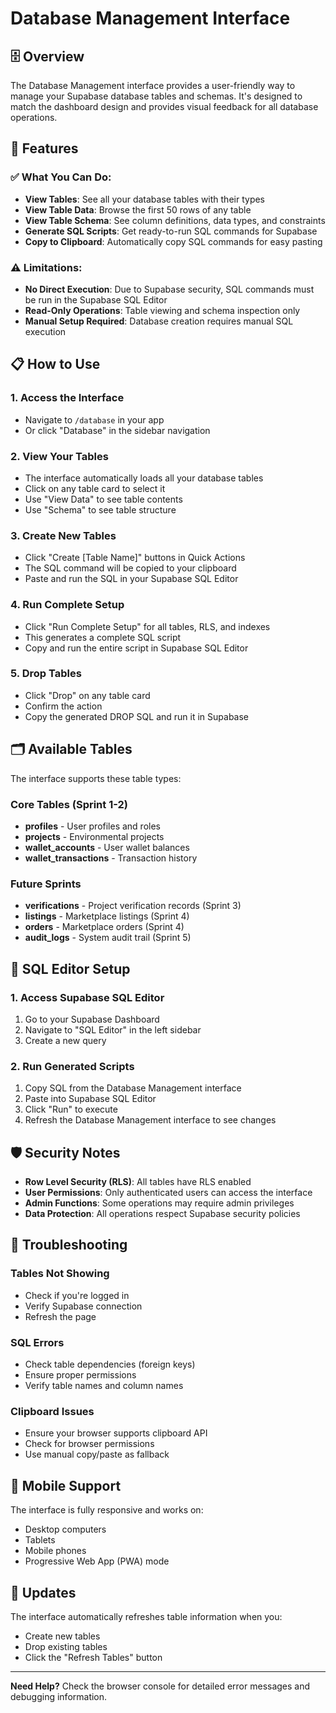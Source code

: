 # Database Management Interface

## 🗄️ Overview

The Database Management interface provides a user-friendly way to manage your Supabase database tables and schemas. It's designed to match the dashboard design and provides visual feedback for all database operations.

## 🚀 Features

### ✅ What You Can Do:

- **View Tables**: See all your database tables with their types
- **View Table Data**: Browse the first 50 rows of any table
- **View Table Schema**: See column definitions, data types, and constraints
- **Generate SQL Scripts**: Get ready-to-run SQL commands for Supabase
- **Copy to Clipboard**: Automatically copy SQL commands for easy pasting

### ⚠️ Limitations:

- **No Direct Execution**: Due to Supabase security, SQL commands must be run in the Supabase SQL Editor
- **Read-Only Operations**: Table viewing and schema inspection only
- **Manual Setup Required**: Database creation requires manual SQL execution

## 📋 How to Use

### 1. Access the Interface

- Navigate to `/database` in your app
- Or click "Database" in the sidebar navigation

### 2. View Your Tables

- The interface automatically loads all your database tables
- Click on any table card to select it
- Use "View Data" to see table contents
- Use "Schema" to see table structure

### 3. Create New Tables

- Click "Create [Table Name]" buttons in Quick Actions
- The SQL command will be copied to your clipboard
- Paste and run the SQL in your Supabase SQL Editor

### 4. Run Complete Setup

- Click "Run Complete Setup" for all tables, RLS, and indexes
- This generates a complete SQL script
- Copy and run the entire script in Supabase SQL Editor

### 5. Drop Tables

- Click "Drop" on any table card
- Confirm the action
- Copy the generated DROP SQL and run it in Supabase

## 🗂️ Available Tables

The interface supports these table types:

### Core Tables (Sprint 1-2)

- **profiles** - User profiles and roles
- **projects** - Environmental projects
- **wallet_accounts** - User wallet balances
- **wallet_transactions** - Transaction history

### Future Sprints

- **verifications** - Project verification records (Sprint 3)
- **listings** - Marketplace listings (Sprint 4)
- **orders** - Marketplace orders (Sprint 4)
- **audit_logs** - System audit trail (Sprint 5)

## 🔧 SQL Editor Setup

### 1. Access Supabase SQL Editor

1. Go to your Supabase Dashboard
2. Navigate to "SQL Editor" in the left sidebar
3. Create a new query

### 2. Run Generated Scripts

1. Copy SQL from the Database Management interface
2. Paste into Supabase SQL Editor
3. Click "Run" to execute
4. Refresh the Database Management interface to see changes

## 🛡️ Security Notes

- **Row Level Security (RLS)**: All tables have RLS enabled
- **User Permissions**: Only authenticated users can access the interface
- **Admin Functions**: Some operations may require admin privileges
- **Data Protection**: All operations respect Supabase security policies

## 🐛 Troubleshooting

### Tables Not Showing

- Check if you're logged in
- Verify Supabase connection
- Refresh the page

### SQL Errors

- Check table dependencies (foreign keys)
- Ensure proper permissions
- Verify table names and column names

### Clipboard Issues

- Ensure your browser supports clipboard API
- Check for browser permissions
- Use manual copy/paste as fallback

## 📱 Mobile Support

The interface is fully responsive and works on:

- Desktop computers
- Tablets
- Mobile phones
- Progressive Web App (PWA) mode

## 🔄 Updates

The interface automatically refreshes table information when you:

- Create new tables
- Drop existing tables
- Click the "Refresh Tables" button

---

**Need Help?** Check the browser console for detailed error messages and debugging information.
